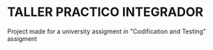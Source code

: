 # TALLER PRACTICO INTEGRADOR
Project made for a university assigment in "Codification and Testing" assigment
